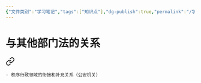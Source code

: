 ```yaml
---
{"文件类别":"学习笔记","tags":["知识点"],"dg-publish":true,"permalink":"/学习笔记/知识点cheese/刑法/","dgPassFrontmatter":true,"created":"2024-09-12T15:04:02.996+08:00","updated":"2024-09-12T15:04:39.566+08:00"}
---
```


# 与其他部门法的关系

<div class="transclusion internal-embed is-loaded"><a class="markdown-embed-link" href="//cheese//#3dea79" aria-label="Open link"><svg xmlns="http://www.w3.org/2000/svg" width="24" height="24" viewBox="0 0 24 24" fill="none" stroke="currentColor" stroke-width="2" stroke-linecap="round" stroke-linejoin="round" class="svg-icon lucide-link"><path d="M10 13a5 5 0 0 0 7.54.54l3-3a5 5 0 0 0-7.07-7.07l-1.72 1.71"></path><path d="M14 11a5 5 0 0 0-7.54-.54l-3 3a5 5 0 0 0 7.07 7.07l1.71-1.71"></path></svg></a><div class="markdown-embed">



	- 秩序行政领域的衔接和补充关系（公安机关） 

</div></div>
